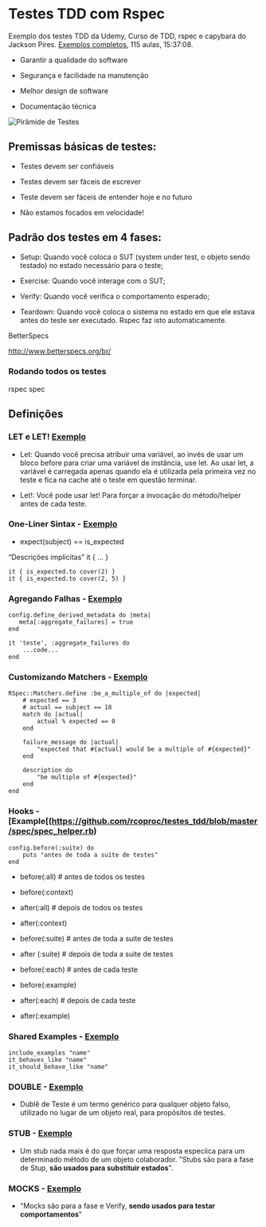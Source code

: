 # Testes TDD com Rspec

Exemplo dos testes TDD da Udemy, Curso de TDD, rspec e capybara do Jackson Pires. [Exemplos completos](https://github.com/jacksonpires/rails-tdd), 115 aulas, 15:37:08.

* Garantir a qualidade do software

* Segurança e facilidade na manutenção

* Melhor design de software

* Documentação técnica

![Pirâmide de Testes](https://martinfowler.com/bliki/images/testPyramid/test-pyramid.png)

## Premissas básicas de testes:

* Testes devem ser confiáveis

* Testes devem ser fáceis de escrever

* Teste devem ser fáceis de entender hoje e no futuro

* Não estamos focados em velocidade!

## Padrão dos testes em 4 fases:

* Setup: Quando você coloca o SUT (system under test, o objeto sendo testado) no estado necessário para o teste;

* Exercise: Quando você interage com o SUT;

* Verify: Quando você verifica o comportamento esperado;

* Teardown: Quando você coloca o sistema no estado em que ele estava antes do teste ser executado. Rspec faz isto automaticamente.

BetterSpecs

http://www.betterspecs.org/br/

### Rodando todos os testes

rspec spec

## Definições

### LET e LET! [Exemplo](https://github.com/rcoproc/testes_tdd/tree/master/spec/matchers/let)

* Let: Quando você precisa atribuir uma variável, ao invés de usar um bloco before para criar uma variável de instância, use let.
Ao usar let, a variável é carregada apenas quando ela é utilizada pela primeira vez no teste e fica na cache até o teste em
questão terminar.

* Let!: Você pode usar let! Para forçar a invocação do método/helper antes de cada teste.

### One-Liner Sintax - [Exemplo](https://github.com/rcoproc/testes_tdd/blob/master/spec/matchers/ranges/ranges_spec.rb)

* expect(subject) == is_expected

“Descrições implícitas”
it { … }

    it { is_expected.to cover(2) }
    it { is_expected.to cover(2, 5) }

### Agregando Falhas - [Exemplo](https://github.com/rcoproc/testes_tdd/blob/master/spec/matchers/comparacao/comparacao_spec.rb)

    config.define_derived_metadata do |meta|
       meta[:aggregate_failures] = true
    end

    it 'teste', :aggregate_failures do
        ...code...
    end

### Customizando Matchers - [Exemplo](https://github.com/rcoproc/testes_tdd/blob/master/spec/matchers/custom/custom_spec.rb)

    RSpec::Matchers.define :be_a_multiple_of do |expected|
        # expected == 3
        # actual == subject == 18
        match do |actual|
            actual % expected == 0
        end

        failure_message do |actual|
            "expected that #{actual} would be a multiple of #{expected}"
        end

        description do
            "be multiple of #{expected}"
        end
    end

### Hooks - [Example[(https://github.com/rcoproc/testes_tdd/blob/master/spec/spec_helper.rb)

    config.before(:suite) do
        puts "antes de toda a suíte de testes"
    end

* before(:all) # antes de todos os testes

* before(:context)

* after(:all) # depois de todos os testes 

* after(:context)

* before(:suite) # antes de toda a suite de testes

* after (:suite) # depois de toda a suite de testes

* before(:each) # antes de cada teste

* before(:example)

* after(:each) # depois de cada teste

* after(:example)

### Shared Examples - [Exemplo](https://github.com/rcoproc/testes_tdd/blob/master/spec/test_doubles/user_spec.rb)

    include_examples "name"
    it_behaves_like "name"
    it_should_behave_like "name"

### DOUBLE - [Exemplo](https://github.com/rcoproc/testes_tdd/blob/master/spec/test_doubles/user_spec.rb)

* Dublê de Teste é um termo genérico para qualquer objeto falso, utilizado no lugar de um objeto real, para propósitos de testes.

### STUB - [Exemplo](https://github.com/rcoproc/testes_tdd/blob/master/spec/stubs/stubs_spec.rb)

* Um stub nada mais é do que forçar uma resposta especíica para um determinado método de um objeto colaborador.
"Stubs são para a fase de Stup, **são usados para substituir estados**".

### MOCKS - [Exemplo](https://github.com/rcoproc/testes_tdd/blob/master/spec/mocks/mocks_spec.rb)

* "Mocks são para a fase e Verify, **sendo usados para testar comportamentos**"
